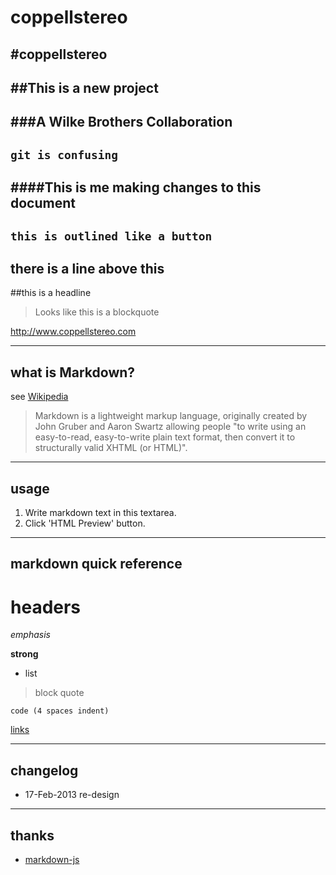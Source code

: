 coppellstereo
=============

#coppellstereo
---
##This is a new project
---
###A Wilke Brothers Collaboration
---
`git is confusing`
---
####This is me making changes to this document
---
`this is outlined like a button`
---
there is a line above this
---
##this is a headline
>Looks like this is a blockquote

http://www.coppellstereo.com




----
## what is Markdown?
see [Wikipedia](http://en.wikipedia.org/wiki/Markdown)

> Markdown is a lightweight markup language, originally created by John Gruber and Aaron Swartz allowing people "to write using an easy-to-read, easy-to-write plain text format, then convert it to structurally valid XHTML (or HTML)".

----
## usage
1. Write markdown text in this textarea.
2. Click 'HTML Preview' button.

----
## markdown quick reference
# headers

*emphasis*

**strong**

* list

>block quote

    code (4 spaces indent)
[links](http://wikipedia.org)

----
## changelog
* 17-Feb-2013 re-design

----
## thanks
* [markdown-js](https://github.com/evilstreak/markdown-js)
